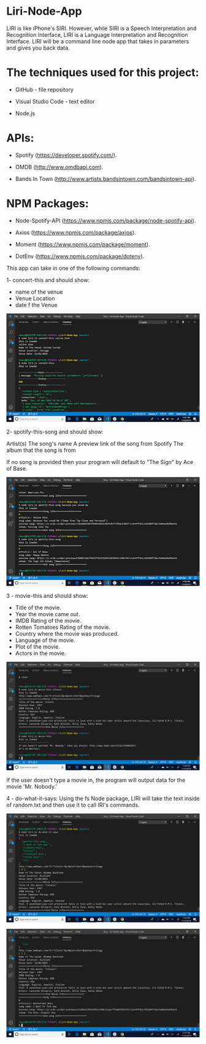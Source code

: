 # Liri-Node-App

LIRI is like iPhone's SIRI. However, while SIRI is a Speech Interpretation and Recognition Interface, LIRI is a Language Interpretation and Recognition Interface. LIRI will be a command line node app that takes in parameters and gives you back data.


# The techniques used for this project:

  - GitHub - file repository

  - Visual Studio Code - text editor

  - Node.js

  # APIs:

   - Spotify (https://developer.spotify.com/).
   
   - OMDB (http://www.omdbapi.com).
   
   - Bands In Town (http://www.artists.bandsintown.com/bandsintown-api).
   
    
# NPM Packages:

  -  Node-Spotify-API (https://www.npmjs.com/package/node-spotify-api).
   
   - Axios (https://www.npmjs.com/package/axios).	
      
   - Moment (https://www.npmjs.com/package/moment).
   
   - DotEnv (https://www.npmjs.com/package/dotenv).



This app can take in one of the following commands:

1- concert-this and should show:


 - name of the venue
 - Venue Location
 - date f the Venue
  

![](images/image2.png)



2- spotify-this-song and should show:

Artist(s)
The song's name
A preview link of the song from Spotify
The album that the song is from

If no song is provided then your program will default to "The Sign" by Ace of Base.

![](images/image3.png)

3 - movie-this and should show:

- Title of the movie.
- Year the movie came out.
- IMDB Rating of the movie.
- Rotten Tomatoes Rating of the movie.
- Country where the movie was produced.
- Language of the movie.
- Plot of the movie.
- Actors in the movie.

![](images/image1.png)


If the user doesn't type a movie in, the program will output data for the movie 'Mr. Nobody.'



4 - do-what-it-says:
   Using the fs Node package, LIRI will take the text inside of random.txt and then use it to call IRI's commands.
   

![](images/image4.png)


![](images/image5.png)
